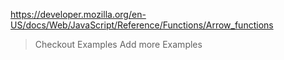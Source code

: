 https://developer.mozilla.org/en-US/docs/Web/JavaScript/Reference/Functions/Arrow_functions

> Checkout Examples
> Add more Examples